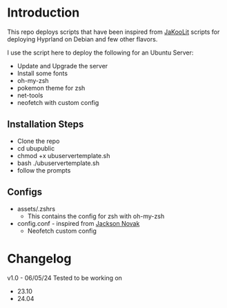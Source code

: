 # Introduction

This repo deploys scripts that have been inspired from [JaKooLit](https://github.com/JaKooLit/Debian-Hyprland) scripts for deploying Hyprland on Debian and few other flavors.

I use the script here to deploy the following for an Ubuntu Server:
- Update and Upgrade the server
- Install some fonts
- oh-my-zsh
- pokemon theme for zsh
- net-tools
- neofetch with custom config

## Installation Steps
- Clone the repo
- cd ubupublic
- chmod +x ubuservertemplate.sh
- bash ./ubuservertemplate.sh
- follow the prompts

## Configs
- assets/.zshrs
  - This contains the config for zsh with oh-my-zsh 
- config.conf - inspired from [Jackson Novak](https://gitlab.com/Oglo12/neofetch-config/-/blob/main/config.conf?ref_type=heads)
  - Neofetch custom config

# Changelog

v1.0 - 06/05/24
Tested to be working on
- 23.10
- 24.04
